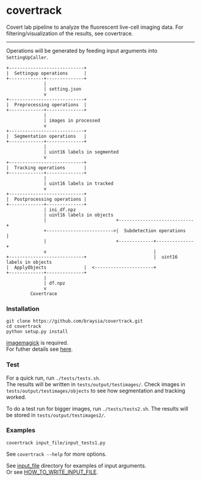 # covertrack

Covert lab pipeline to analyze the fluorescent live-cell imaging data.   For filtering/visualization of the results, see covertrace.  

---
Operations will be generated by feeding input arguments into `SettingUpCaller`.

```
+----------------------------+  
|  Settingup operations      |  
+-------------+--------------+  
              |
              | setting.json
              v
+----------------------------+  
|  Preprocessing operations  |  
+-------------+--------------+  
              |
              | images in processed
              v
+----------------------------+  
|  Segmentation operations   |  
+-------------+--------------+  
              |
              | uint16 labels in segmented
              v
+----------------------------+  
|  Tracking operations       |  
+-------------+--------------+  
              |
              | uint16 labels in tracked
              v
+----------------------------+  
|  Postprocessing operations |  
+-------------+--------------+  
              | ini_df.npz
              | uint16 labels in objects
              |                          +----------------------------+  
              +------------------------->|  Subdetection operations   |  
              |                          +-------------+--------------+  
              v                                        |
+----------------------------+                         |  uint16 labels in objects
|  ApplyObjects              |  <----------------------+
+-------------+--------------+  
              | 
              | df.npz
              v
         Covertrace

```



### Installation
```
git clone https://github.com/braysia/covertrack.git
cd covertrack
python setup.py install
```
[imagemagick](http://www.imagemagick.org/script/index.php) is required.  
For futher details see [here](https://gist.github.com/braysia/ee6f6a946274b228e3a8c7df352c8055).


### Test
For a quick run, run `./tests/tests.sh`.  
The results will be written in `tests/output/testimages/`. Check images in `tests/output/testimages/objects` to see how segmentation and tracking worked.  

To do a test run for bigger images, run `./tests/tests2.sh`. The results will be stored in `tests/output/testimages2/`.  


### Examples
```
covertrack input_file/input_tests1.py
```
See `covertrack --help` for more options.  
  
See [input_file](input_file/) directory for examples of input arguments.  
Or see [HOW_TO_WRITE_INPUT_FILE](doc/HOW_TO_WRITE_INPUT_FILE.md).
